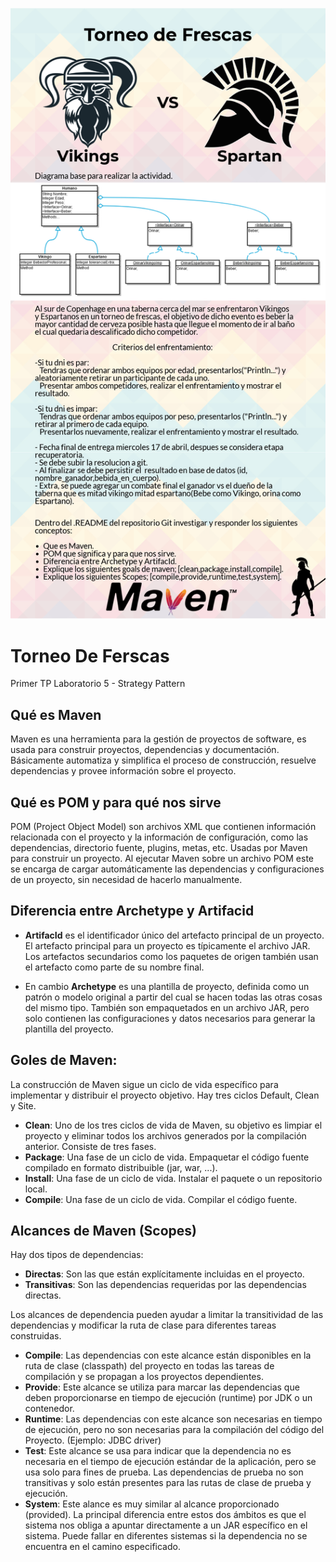  ![](tpInterfaces.png)

# Torneo De Ferscas
Primer TP Laboratorio 5 - Strategy Pattern

## Qué es Maven
Maven es una herramienta para la gestión de proyectos de software, es usada para construir proyectos, dependencias y documentación. Básicamente automatiza y simplifica el proceso de construcción, resuelve dependencias y provee información sobre el proyecto.

## Qué es POM y para qué nos sirve
POM (Project Object Model) son archivos XML que contienen información relacionada con el proyecto y la información de configuración, como las dependencias, directorio fuente, plugins, metas, etc. Usadas por Maven para construir un proyecto.
Al ejecutar Maven sobre un archivo POM este se encarga de cargar automáticamente las dependencias y configuraciones de un proyecto, sin necesidad de hacerlo manualmente.

## Diferencia entre Archetype y Artifacid

- **ArtifacId** es el identificador único del artefacto principal de un proyecto. El artefacto principal para un proyecto es típicamente el archivo JAR. Los artefactos secundarios como los paquetes de origen también usan el artefacto como parte de su nombre final.

- En cambio **Archetype** es una plantilla de proyecto, definida como un patrón o modelo original a partir del cual se hacen todas las otras cosas del mismo tipo. También son empaquetados en un archivo JAR, pero solo contienen las configuraciones y datos necesarios para generar la plantilla del proyecto.

## Goles de Maven:
La construcción de Maven sigue un ciclo de vida específico para implementar y distribuir el proyecto objetivo. Hay tres ciclos Default, Clean y Site.
- **Clean**: Uno de los tres ciclos de vida de Maven, su objetivo es limpiar el proyecto y eliminar todos los archivos generados por la compilación anterior. Consiste de tres fases.
- **Package**: Una fase de un ciclo de vida. Empaquetar el código fuente compilado en formato distribuible (jar, war, ...).
- **Install**: Una fase de un ciclo de vida. Instalar el paquete o un repositorio local.
- **Compile**: Una fase de un ciclo de vida. Compilar el código fuente.

## Alcances de Maven (Scopes)
Hay dos tipos de dependencias:
- **Directas**: Son las que están explícitamente incluidas en el proyecto.
- **Transitivas**: Son las dependencias requeridas por las dependencias directas.

Los alcances de dependencia pueden ayudar a limitar la transitividad de las dependencias y modificar la ruta de clase para diferentes tareas construidas.

- **Compile**: Las dependencias con este alcance están disponibles en la ruta de clase (classpath) del proyecto en todas las tareas de compilación y se propagan a los proyectos dependientes.
- **Provide**: Este alcance se utiliza para marcar las dependencias que deben proporcionarse en tiempo de ejecución (runtime) por JDK o un contenedor.
- **Runtime**: Las dependencias con este alcance son necesarias en tiempo de ejecución, pero no son necesarias para la compilación del código del Proyecto. (Ejemplo: JDBC driver)
- **Test**: Este alcance se usa para indicar que la dependencia no es necesaria en el tiempo de ejecución estándar de la aplicación, pero se usa solo para fines de prueba. Las dependencias de prueba no son transitivas y solo están presentes para las rutas de clase de prueba y ejecución.
- **System**: Este alance es muy similar al alcance proporcionado (provided). La principal diferencia entre estos dos ámbitos es que el sistema nos obliga a apuntar directamente a un JAR específico en el sistema. Puede fallar en diferentes sistemas si la dependencia no se encuentra en el camino especificado.